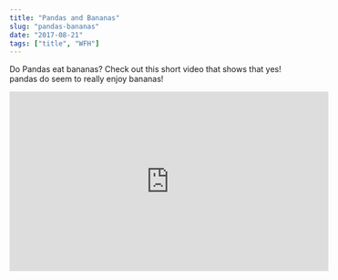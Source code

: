```yaml
---
title: "Pandas and Bananas"
slug: "pandas-bananas"
date: "2017-08-21"
tags: ["title", "WFH"]
---
```


Do Pandas eat bananas? Check out this short video that shows that yes! pandas do seem to really enjoy bananas!

<iframe width="560" height="315" src="https://www.youtube.com/embed/4SZl1r2O_bY" frameborder="0" allowfullscreen></iframe>